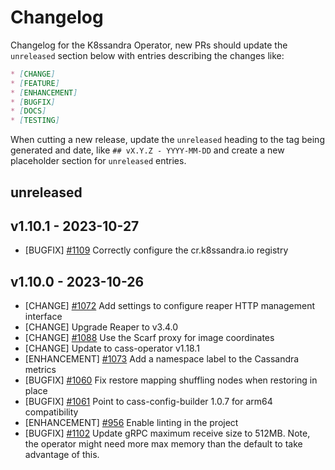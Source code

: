 # Changelog

Changelog for the K8ssandra Operator, new PRs should update the `unreleased` section below with entries describing the changes like:

```markdown
* [CHANGE]
* [FEATURE]
* [ENHANCEMENT]
* [BUGFIX]
* [DOCS]
* [TESTING]
```

When cutting a new release, update the `unreleased` heading to the tag being generated and date, like `## vX.Y.Z - YYYY-MM-DD` and create a new placeholder section for  `unreleased` entries.

## unreleased

## v1.10.1 - 2023-10-27

* [BUGFIX] [#1109](https://github.com/k8ssandra/k8ssandra-operator/issues/1109) Correctly configure the cr.k8ssandra.io registry

## v1.10.0 - 2023-10-26

* [CHANGE] [#1072](https://github.com/k8ssandra/k8ssandra-operator/issues/1072) Add settings to configure reaper HTTP management interface
* [CHANGE] Upgrade Reaper to v3.4.0
* [CHANGE] [#1088](https://github.com/k8ssandra/k8ssandra-operator/issues/1088) Use the Scarf proxy for image coordinates
* [CHANGE] Update to cass-operator v1.18.1
* [ENHANCEMENT] [#1073](https://github.com/k8ssandra/k8ssandra-operator/issues/1073) Add a namespace label to the Cassandra metrics 
* [BUGFIX] [#1060](https://github.com/k8ssandra/k8ssandra-operator/issues/1060) Fix restore mapping shuffling nodes when restoring in place
* [BUGFIX] [#1061](https://github.com/k8ssandra/k8ssandra-operator/issues/1061) Point to cass-config-builder 1.0.7 for arm64 compatibility
* [ENHANCEMENT] [#956](https://github.com/k8ssandra/k8ssandra-operator/issues/956) Enable linting in the project
* [BUGFIX] [#1102](https://github.com/k8ssandra/k8ssandra-operator/issues/1102) Update gRPC maximum receive size to 512MB. Note, the operator might need more max memory than the default to take advantage of this.

